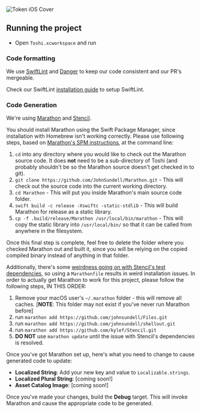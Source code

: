![Token iOS Cover](https://raw.githubusercontent.com/tokenbrowser/token-ios-client/master/GitHub/cover.png)

## Running the project

- Open `Toshi.xcworkspace` and run

### Code formatting

We use [SwiftLint](https://github.com/realm/SwiftLint) and [Danger](https://github.com/danger/danger) to keep our code consistent and our PR's mergeable.

Check our SwiftLint [installation guide](https://github.com/toshiapp/toshi-ios-client/blob/master/installation-guide.md) to setup SwiftLint.

### Code Generation

We're using [Marathon](https://github.com/JohnSundell/Marathon) and [Stencil](https://github.com/kylef/Stencil). 

You should install Marathon using the Swift Package Manager, since installation with Homebrew isn't working correctly. Please use following steps, based on [Marathon's SPM instructions](https://github.com/JohnSundell/Marathon#on-macos), at the command line: 

1. `cd` into any directory where you would like to check out the Marathon source code. It does **not** need to be a sub-directory of Toshi (and probably shouldn't be so the Marathon source doesn't get checked in to git). 
2. `git clone https://github.com/JohnSundell/Marathon.git` - This will check out the source code into the current working directory.
3. `cd Marathon` - This will put you inside Marathon's main source code folder. 
4. `swift build -c release -Xswiftc -static-stdlib` - This will build Marathon for release as a static library. 
5. `cp -f .build/release/Marathon /usr/local/bin/marathon` - This will copy the static library into `/usr/local/bin/` so that it can be called from anywhere in the filesystem.  

Once this final step is complete, feel free to delete the folder where you checked Marathon out and built it, since you will be relying on the copied compiled binary instead of anything in that folder.

Additionally, there's some [weirdness going on with Stencil's test dependencies](https://github.com/kylef/Spectre/pull/34), so using a `Marathonfile` results in weird installation issues. In order to actually get Marathon to work for this project, please follow the following steps, IN THIS ORDER: 

1. Remove your macOS user's `~/.marathon` folder - this will remove all caches. [**NOTE**: This folder may not exist if you've never run Marathon before]
2. run `marathon add https://github.com/johnsundell/Files.git`
3. run `marathon add https://github.com/johnsundell/shellout.git`
4. run `marathon add https://github.com/kylef/Stencil.git`
5. **DO NOT** use `marathon update` until the issue with Stencil's dependencies is resolved.  

Once you've got Marathon set up, here's what you need to change to cause generated code to update: 

- **Localized String**: Add your new key and value to `Localizable.strings`. 
- **Localized Plural String**: [coming soon!]
- **Asset Catalog Image**: [coming soon!]

Once you've made your changes, build the **Debug** target. This will invoke Marathon and cause the appropriate code to be generated. 
